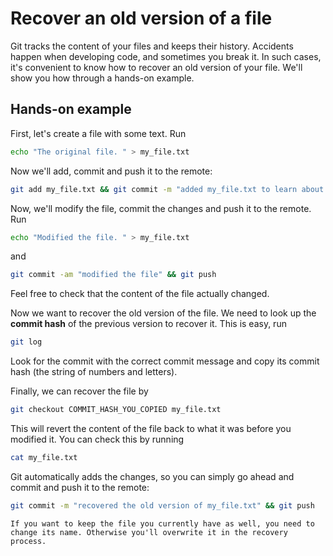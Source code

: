 # Recover an old version of a file

Git tracks the content of your files and keeps their history.
Accidents happen when developing code, and sometimes you break it. In such cases, it's convenient to know how to recover an old version of your file. We'll show you how through a hands-on example.

## Hands-on example

First, let's create a file with some text. Run

```sh
echo "The original file. " > my_file.txt
```

Now we'll add, commit and push it to the remote:

```sh
git add my_file.txt && git commit -m "added my_file.txt to learn about recovery of files" && git push
```

Now, we'll modify the file, commit the changes and push it to the remote. Run

```sh
echo "Modified the file. " > my_file.txt
```

and

```sh
git commit -am "modified the file" && git push
```

Feel free to check that the content of the file actually changed.

Now we want to recover the old version of the file. We need to look up the **commit hash** of the previous version to recover it. This is easy, run

```sh
git log
```

Look for the commit with the correct commit message and copy its commit hash (the string of numbers and letters).

Finally, we can recover the file by

```sh
git checkout COMMIT_HASH_YOU_COPIED my_file.txt
```

This will revert the content of the file back to what it was before you modified it. You can check this by running

```sh
cat my_file.txt
```

Git automatically adds the changes, so you can simply go ahead and commit and push it to the remote:

```sh
git commit -m "recovered the old version of my_file.txt" && git push
```


```{note}
If you want to keep the file you currently have as well, you need to change its name. Otherwise you'll overwrite it in the recovery process.
```
